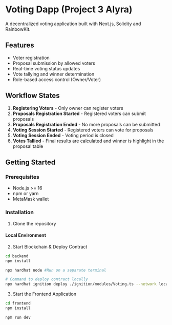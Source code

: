 # Voting Dapp (Project 3 Alyra)

A decentralized voting application built with Next.js, Solidity and RainbowKit.

## Features

- Voter registration
- Proposal submission by allowed voters
- Real-time voting status updates
- Vote tallying and winner determination
- Role-based access control (Owner/Voter)

## Workflow States

1. **Registering Voters** - Only owner can register voters
2. **Proposals Registration Started** - Registered voters can submit proposals
3. **Proposals Registration Ended** - No more proposals can be submitted
4. **Voting Session Started** - Registered voters can vote for proposals
5. **Voting Session Ended** - Voting period is closed
6. **Votes Tallied** - Final results are calculated and winner is highlight in the proposal table

## Getting Started

### Prerequisites

- Node.js >= 16
- npm or yarn
- MetaMask wallet

### Installation

1. Clone the repository

#### Local Environment

2. Start Blockchain & Deploy Contract
```sh
cd backend
npm install

npx hardhat node #Run on a separate terminal

# Command to deploy contract locally
npx hardhat ignition deploy ./ignition/modules/Voting.ts --network localhost
```

3. Start the Frontend Application
```sh
cd frontend
npm install

npm run dev
```


